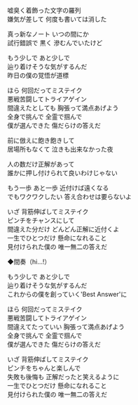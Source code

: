 嘘臭く着飾った文字の羅列  
嫌気が差して 何度も書いては消した

真っ新なノート いつの間にか  
試行錯誤で 黒く 滲むんでいたけど

もう少しで あと少しで  
辿り着けそうな気がするんだ  
昨日の僕の覚悟が道標

ほら 何回だってミステイク  
悪戦苦闘してトライアゲイン  
間違えたとしても 胸張って満点あげよう  
全身で挑んで 全霊で掴んで  
僕が選んできた 傷だらけの答えだ

前に倣えに飽き飽きして  
居場所もなくて 泣きも出来なかった夜

人の数だけ正解があって  
誰かに押し付けられて良いわけじゃない

もう一歩 あと一歩 近付けば遠くなる  
でもワクワクしたい 答え合わせは要らないよ

いざ 背筋伸ばしてミステイク  
ピンチをチャンスにして  
間違えた分だけ どんどん正解に近付くよ  
一生でひとつだけ 懸命になれること  
見付けられた僕の 唯一無二の答えだ

◆間奏（hi…!）

もう少しで あと少しで  
辿り着けそうな気がするんだ  
これからの僕を創っていく'Best Answer'に  

ほら 何回だってミステイク  
悪戦苦闘してトライアゲイン  
間違えてたっていい 胸張って満点あげよう  
全身で挑んで 全霊で掴んで  
僕が選んできた 傷だらけの答えだ

いざ 背筋伸ばしてミステイク  
ピンチをちゃんと楽しんで  
失敗も後悔も 正解だったと笑えるように  
一生でひとつだけ 懸命になれること  
見付けられた僕の 唯一無二の答えだ
